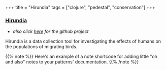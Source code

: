 +++
title = "Hirundia"
tags = ["clojure", "pedestal", "conservation"]
+++


### [Hirundia](https://fast-anchorage-88647.herokuapp.com/)


* _also click [here](https://github.com/manandearth/hirundia) for the github project_

Hirundia is a data collection tool for investigating the effects of humans on the populations of migrating birds. 

{{% note %}}
Here's an example of a note shortcode for adding little "oh and also" notes to your patterns' documentation.
{{% /note %}}
